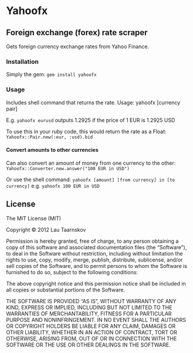 # Yahoofx

## Foreign exchange (forex) rate scraper

Gets foreign currency exchange rates from Yahoo Finance.

### Installation

Simply the gem: `gem install yahoofx` 

### Usage

Includes shell command that returns the rate. Usage: yahoofx
[currency pair]

E.g. `yahoofx eurusd` outputs 1.2925 if the price of 1 EUR is 1.2925 USD

To use this in your ruby code, this would return the rate as a Float: `Yahoofx::Pair.new(:eur, :usd).bid`

#### Convert amounts to other currencies

Can also convert an amount of money from one currency to the other:
`Yahoofx::Converter.new.answer("100 EUR in USD")`

Or use the shell command:
`yahoofx [amount] [from currency] in [to currency]` e.g. `yahoofx 100 EUR in USD` 

## License

The MIT License (MIT)

Copyright © 2012 Lau Taarnskov

Permission is hereby granted, free of charge, to any person obtaining a copy of this software and associated documentation files (the “Software”), to deal in the Software without restriction, including without limitation the rights to use, copy, modify, merge, publish, distribute, sublicense, and/or sell copies of the Software, and to permit persons to whom the Software is furnished to do so, subject to the following conditions:

The above copyright notice and this permission notice shall be included in all copies or substantial portions of the Software.

THE SOFTWARE IS PROVIDED “AS IS”, WITHOUT WARRANTY OF ANY KIND, EXPRESS OR IMPLIED, INCLUDING BUT NOT LIMITED TO THE WARRANTIES OF MERCHANTABILITY, FITNESS FOR A PARTICULAR PURPOSE AND NONINFRINGEMENT. IN NO EVENT SHALL THE AUTHORS OR COPYRIGHT HOLDERS BE LIABLE FOR ANY CLAIM, DAMAGES OR OTHER LIABILITY, WHETHER IN AN ACTION OF CONTRACT, TORT OR OTHERWISE, ARISING FROM, OUT OF OR IN CONNECTION WITH THE SOFTWARE OR THE USE OR OTHER DEALINGS IN THE SOFTWARE.
